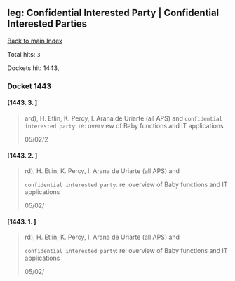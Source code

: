 
## leg: Confidential Interested Party | Confidential Interested Parties

[Back to main Index](README.md)

Total hits: `3`

Dockets hit: 1443, 

### Docket 1443

#### [1443. 3. ]
> ard\), H. Etlin, K. Percy, I. Arana de Uriarte \(all APS\) and `confidential interested party`: re: overview of Baby functions and IT applications
> 
> 05/02/2

#### [1443. 2. ]
> rd\), H. Etlin, K. Percy, I. Arana de Uriarte \(all APS\) and 
> 
> `confidential interested party`: re: overview of Baby functions and IT applications
> 
>  05/02/

#### [1443. 1. ]
> rd\), H. Etlin, K. Percy, I. Arana de Uriarte \(all APS\) and 
> 
> `confidential interested party`: re: overview of Baby functions and IT applications
> 
>  05/02/

